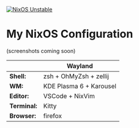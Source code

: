 [![NixOS Unstable](https://img.shields.io/badge/NixOS-24.05-blue.svg?style=flat-square&logo=NixOS&logoColor=white)](https://nixos.org)

# My NixOS Configuration

(screenshots coming soon)

|               | Wayland                 | 
|---------------|-------------------------|
| **Shell:**    | zsh + OhMyZsh + zellij  |
| **WM:**       | KDE Plasma 6 + Karousel |
| **Editor:**   | VSCode + NixVim         |
| **Terminal:** | Kitty                   |
| **Browser:**  | firefox                 |
